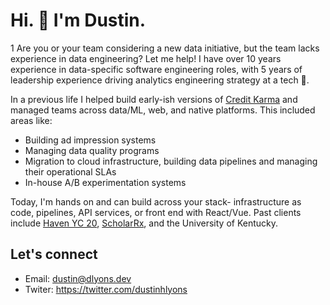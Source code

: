 # Hi. 👋 I'm Dustin. 
1
Are you or your team considering a new data initiative, but the team lacks experience in data engineering? Let me help! I have over 10 years experience in data-specific software engineering roles, with 5 years of leadership experience driving analytics engineering strategy at a tech 🦄.

In a previous life I helped build early-ish versions of <a href="https://www.lightbend.com/blog/how-credit-karma-makes-real-time-decisions-for-60-million-users-akka-streams-kafka">Credit Karma</a> and managed teams across data/ML, web, and native platforms. This included areas like:
* Building ad impression systems
* Managing data quality programs
* Migration to cloud infrastructure, building data pipelines and managing their operational SLAs
* In-house A/B experimentation systems

Today, I'm hands on and can build across your stack- infrastructure as code, pipelines, API services, or front end with React/Vue. Past clients include <a href="https://www.ycombinator.com/companies/haven">Haven YC 20</a>, <a href="https://scholarrx.com/">ScholarRx</a>, and the University of Kentucky.

## Let's connect
- Email: dustin@dlyons.dev
- Twiter: https://twitter.com/dustinhlyons
